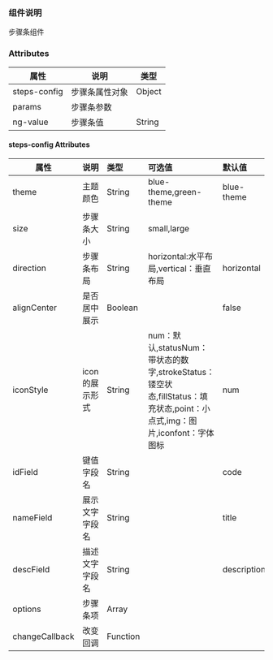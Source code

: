 
### 组件说明

步骤条组件

### Attributes

| 属性         | 说明             | 类型    |
| ------------ | ---------------- | ------- |
| steps-config | 步骤条属性对象 | Object  |
| params | 步骤条参数 |  |
| ng-value | 步骤条值 | String |

#### steps-config Attributes

| 属性           | 说明         |       类型       | 可选值 | 默认值 |
| -------------- | :----------- | :--------------- | :----- | :----- |
| theme | 主题颜色 | String | blue-theme,green-theme | blue-theme |
| size           | 步骤条大小 | String | small,large            |            |
| direction      | 步骤条布局 | String | horizontal:水平布局,vertical：垂直布局 | horizontal |
| alignCenter    | 是否居中展示 | Boolean |                        | false |
| iconStyle      | icon的展示形式 | String | num：默认,statusNum：带状态的数字,strokeStatus：镂空状态,fillStatus：填充状态,point：小点式,img：图片,iconfont：字体图标 | num |
| idField        | 键值字段名 | String |                        | code |
| nameField      | 展示文字字段名 | String |                        | title |
| descField      | 描述文字字段名 | String |                        | description |
| options        | 步骤条项 | Array |                        |            |
| changeCallback | 改变回调 | Function |                        |            |
